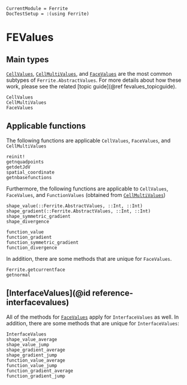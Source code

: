 ```@meta
CurrentModule = Ferrite
DocTestSetup = :(using Ferrite)
```

# FEValues

## Main types
[`CellValues`](@ref), [`CellMultiValues`](@ref), and [`FaceValues`](@ref) are the most common 
subtypes of `Ferrite.AbstractValues`. For more details about how 
these work, please see the related [topic guide](@ref fevalues_topicguide).

```@docs
CellValues
CellMultiValues
FaceValues
```

## Applicable functions
The following functions are applicable 
`CellValues`, `FaceValues`, and `CellMultiValues`

```@docs
reinit!
getnquadpoints
getdetJdV
spatial_coordinate
getnbasefunctions
```

Furthermore, the following functions are applicable to 
`CellValues`, `FaceValues`, and `FunctionValues` (obtained from [`CellMultiValues`](@ref))
```@docs
shape_value(::Ferrite.AbstractValues, ::Int, ::Int)
shape_gradient(::Ferrite.AbstractValues, ::Int, ::Int)
shape_symmetric_gradient
shape_divergence

function_value
function_gradient
function_symmetric_gradient
function_divergence
```

In addition, there are some methods that are unique for `FaceValues`.

```@docs
Ferrite.getcurrentface
getnormal
```

## [InterfaceValues](@id reference-interfacevalues)

All of the methods for [`FaceValues`](@ref) apply for `InterfaceValues` as well.
In addition, there are some methods that are unique for `InterfaceValues`:

```@docs
InterfaceValues
shape_value_average
shape_value_jump
shape_gradient_average
shape_gradient_jump
function_value_average
function_value_jump
function_gradient_average
function_gradient_jump
```
